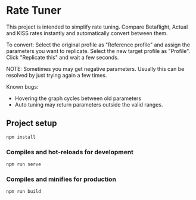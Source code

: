 # Rate Tuner

This project is intended to simplify rate tuning. Compare Betaflight, Actual and KISS rates instantly and automatically convert between them.


To convert:
Select the original profile as "Reference profile" and assign the parameters you want to replicate. Select the new target profile as "Profile". Click "Replicate this" and wait a few seconds.

NOTE: Sometimes you may get negative parameters. Usually this can be resolved by just trying again a few times.



Known bugs:
* Hovering the graph cycles between old parameters
* Auto tuning may return parameters outside the valid ranges.


## Project setup
```
npm install
```

### Compiles and hot-reloads for development
```
npm run serve
```

### Compiles and minifies for production
```
npm run build
```
